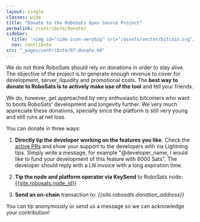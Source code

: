 ```yaml
---
layout: single
classes: wide
title: "Donate to the RoboSats Open Source Project"
permalink: /contribute/donate/
sidebar:
  title: '<img id="side-icon-verybig" src="/assets/vector/bitcoin.svg"/>Donate'
  nav: contribute
src: "_pages/contribute/07-donate.md"
--- 
```


We do not think RoboSats should rely on donations in order to stay alive. The objective of the project is to generate enough revenue to cover for development, server, liquidity and promotional costs. The **best way to donate to RoboSats is to actively make use of the tool** and tell your friends.

We do, however, get approached by very enthusiastic bitcoiners who want to boots RoboSats' development and longevity further. We very much appreciate these donations, specially since the platform is still very young and still runs at net loss. 

You can donate in three ways:

 1. **Directly tip the developer working on the features you like.** Check the [active PRs](https://github.com/Reckless-Satoshi/robosats/pulls) and show your support to the developers with via Lightning tips. Simply write a message, for example "@developer_name, I would like to fund your development of this feature with 6000 Sats". The developer should reply with a LN invoice with a long expiration time.

 2. **Tip the node and platform operator via KeySend** to RoboSats node: [{{site.robosats.node_id}}](https://amboss.space/node/{{site.robosats.node_id}})
 
 3. **Send an on-chain** transaction to: *{{site.robosats.donation_address}}* 
 
 You can tip anonymously or send us a message so we can acknowledge your contribution!

